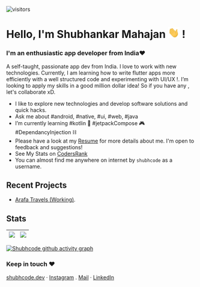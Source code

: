  ![visitors](https://visitor-badge.glitch.me/badge?page_id=shubhcode12&left_color=green&right_color=red)

<h1 align="start"> Hello, I'm Shubhankar Mahajan <img src="https://raw.githubusercontent.com/ABSphreak/ABSphreak/master/gifs/Hi.gif" width="30px"> ! </h1>

<h3 align="start">I'm an enthusiastic app developer from India❤</h3>  

A self-taught, passionate app dev from India. I love to work with new technologies. Currently, I am learning how to write flutter apps more efficiently with a well structured code and experimenting with UI/UX !. I’m looking to apply my skills in a good million dollar idea! So if you have any , let's collaborate xD. 

 
-  I like to explore new technologies and develop software solutions and quick hacks.
-  Ask me about #android, #native, #ui, #web, #java
-  I’m currently learning #kotlin 📱 #jetpackCompose 🎮 #DependancyInjection ⛓️
-  Please have a look at my [Resume](https://raw.githubusercontent.com/shubhcode12/shubhcode12/7c6715dbbfd30591fdc7e2181e6e7a9b09bb93f2/shubhankar-mahajan-cv%20(1).pdf) for more details about me. I'm open to feedback and suggestions!
-  See My Stats on [CodersRank](https://profile.codersrank.io/user/shubhcode12)
-  You can almost find me anywhere on internet by `shubhcode` as a username.


## Recent Projects
- [Arafa Travels (Working)](http://arafatravels.com/).



## Stats
|<img src="https://github-readme-stats.vercel.app/api?username=shubhcode12&hide_border=true&show_icons=true&theme=radical&text_color=fff&title_color=F58B02&icon_color=F58B02"/>|<img src="https://github-readme-streak-stats.herokuapp.com/?user=shubhcode12&theme=dark&hide_border=true"/>|
|---|---|

[![Shubhcode github activity graph](https://activity-graph.herokuapp.com/graph?username=shubhcode12&custom_title=Shubhcode%27s%20Activity%20Graph&hide_border=true&theme=github)](https://github.com/shaileshaanand/github-readme-activity-graph)


<div align="start">

### Keep in touch ❤️

[shubhcode.dev](https://shubhcode.netlify.app/) · [Instagram](https://instagram.com/shubhcode) . [Mail](mailto:shubhcode.dev@gmail.com) · [LinkedIn](https://www.linkedin.com/in/shubhcode/)
 

</div>
